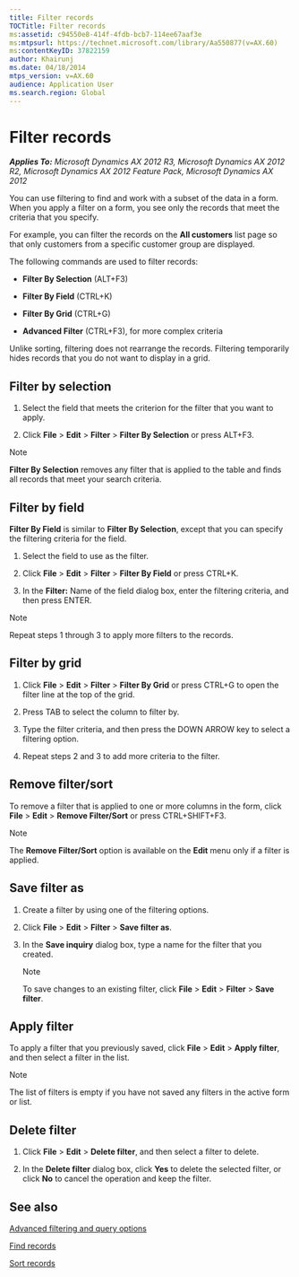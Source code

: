 ```yaml
---
title: Filter records
TOCTitle: Filter records
ms:assetid: c94550e8-414f-4fdb-bcb7-114ee67aaf3e
ms:mtpsurl: https://technet.microsoft.com/library/Aa550877(v=AX.60)
ms:contentKeyID: 37822159
author: Khairunj
ms.date: 04/18/2014
mtps_version: v=AX.60
audience: Application User
ms.search.region: Global
---
```


# Filter records 


_**Applies To:** Microsoft Dynamics AX 2012 R3, Microsoft Dynamics AX 2012 R2, Microsoft Dynamics AX 2012 Feature Pack, Microsoft Dynamics AX 2012_

You can use filtering to find and work with a subset of the data in a form. When you apply a filter on a form, you see only the records that meet the criteria that you specify.

For example, you can filter the records on the **All customers** list page so that only customers from a specific customer group are displayed.

The following commands are used to filter records:

  - **Filter By Selection** (ALT+F3)

  - **Filter By Field** (CTRL+K)

  - **Filter By Grid** (CTRL+G)

  - **Advanced Filter** (CTRL+F3), for more complex criteria

Unlike sorting, filtering does not rearrange the records. Filtering temporarily hides records that you do not want to display in a grid.

## Filter by selection

1.  Select the field that meets the criterion for the filter that you want to apply.

2.  Click **File** \> **Edit** \> **Filter** \> **Filter By Selection** or press ALT+F3.


> [!NOTE]
> <P><STRONG>Filter By Selection</STRONG> removes any filter that is applied to the table and finds all records that meet your search criteria.</P>



## Filter by field

**Filter By Field** is similar to **Filter By Selection**, except that you can specify the filtering criteria for the field.

1.  Select the field to use as the filter.

2.  Click **File** \> **Edit** \> **Filter** \> **Filter By Field** or press CTRL+K.

3.  In the **Filter:** Name of the field dialog box, enter the filtering criteria, and then press ENTER.


> [!NOTE]
> <P>Repeat steps 1 through 3 to apply more filters to the records.</P>



## Filter by grid

1.  Click **File** \> **Edit** \> **Filter** \> **Filter By Grid** or press CTRL+G to open the filter line at the top of the grid.

2.  Press TAB to select the column to filter by.

3.  Type the filter criteria, and then press the DOWN ARROW key to select a filtering option.

4.  Repeat steps 2 and 3 to add more criteria to the filter.

## Remove filter/sort

To remove a filter that is applied to one or more columns in the form, click **File** \> **Edit** \> **Remove Filter/Sort** or press CTRL+SHIFT+F3.


> [!NOTE]
> <P>The <STRONG>Remove Filter/Sort</STRONG> option is available on the <STRONG>Edit</STRONG> menu only if a filter is applied.</P>



## Save filter as

1.  Create a filter by using one of the filtering options.

2.  Click **File** \> **Edit** \> **Filter** \> **Save filter as**.

3.  In the **Save inquiry** dialog box, type a name for the filter that you created.
    

    > [!NOTE]
    > <P>To save changes to an existing filter, click <STRONG>File</STRONG> &gt; <STRONG>Edit</STRONG> &gt; <STRONG>Filter</STRONG> &gt; <STRONG>Save filter</STRONG>.</P>



## Apply filter

To apply a filter that you previously saved, click **File** \> **Edit** \> **Apply filter**, and then select a filter in the list.


> [!NOTE]
> <P>The list of filters is empty if you have not saved any filters in the active form or list.</P>



## Delete filter

1.  Click **File** \> **Edit** \> **Delete filter**, and then select a filter to delete.

2.  In the **Delete filter** dialog box, click **Yes** to delete the selected filter, or click **No** to cancel the operation and keep the filter.

## See also

[Advanced filtering and query options](advanced-filtering-and-query-options.md)

[Find records](find-records.md)

[Sort records](sort-records.md)

  


